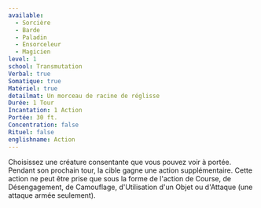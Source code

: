 ```yaml
---
available:
  - Sorcière
  - Barde
  - Paladin
  - Ensorceleur
  - Magicien
level: 1
school: Transmutation
Verbal: true
Somatique: true
Matériel: true
detailmat: Un morceau de racine de réglisse
Durée: 1 Tour
Incantation: 1 Action
Portée: 30 ft.
Concentration: false
Rituel: false
englishname: Action
---
```

Choisissez une créature consentante que vous pouvez voir à portée. Pendant son prochain tour, la cible gagne une action supplémentaire. Cette action ne peut être prise que sous la forme de l'action de Course, de Désengagement, de Camouflage, d'Utilisation d'un Objet ou d'Attaque (une attaque armée seulement).
